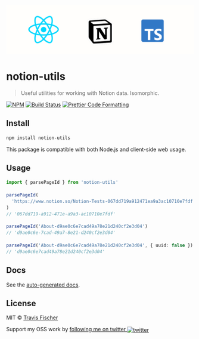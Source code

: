 <p align="center">
  <img alt="React Notion X" src="https://raw.githubusercontent.com/NotionX/react-notion-x/master/media/notion-ts.png" width="689">
</p>

# notion-utils

> Useful utilities for working with Notion data. Isomorphic.

[![NPM](https://img.shields.io/npm/v/notion-utils.svg)](https://www.npmjs.com/package/notion-utils) [![Build Status](https://github.com/NotionX/react-notion-x/actions/workflows/test.yml/badge.svg)](https://github.com/NotionX/react-notion-x/actions/workflows/test.yml) [![Prettier Code Formatting](https://img.shields.io/badge/code_style-prettier-brightgreen.svg)](https://prettier.io)

## Install

```bash
npm install notion-utils
```

This package is compatible with both Node.js and client-side web usage.

## Usage

```ts
import { parsePageId } from 'notion-utils'

parsePageId(
  'https://www.notion.so/Notion-Tests-067dd719a912471ea9a3ac10710e7fdf'
)
// '067dd719-a912-471e-a9a3-ac10710e7fdf'

parsePageId('About-d9ae0c6e7cad49a78e21d240cf2e3d04')
// 'd9ae0c6e-7cad-49a7-8e21-d240cf2e3d04'

parsePageId('About-d9ae0c6e7cad49a78e21d240cf2e3d04', { uuid: false })
// 'd9ae0c6e7cad49a78e21d240cf2e3d04'
```

## Docs

See the [auto-generated docs](https://github.com/NotionX/react-notion-x/blob/master/docs/notion-utils.md).

## License

MIT © [Travis Fischer](https://transitivebullsh.it)

Support my OSS work by <a href="https://twitter.com/transitive_bs">following me on twitter <img src="https://storage.googleapis.com/saasify-assets/twitter-logo.svg" alt="twitter" height="24px" align="center"></a>

